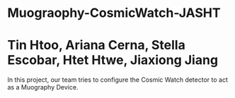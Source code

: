 # Muograophy-CosmicWatch-JASHT

# Tin Htoo, Ariana Cerna, Stella Escobar, Htet Htwe, Jiaxiong Jiang

In this project, our team tries to configure the Cosmic Watch detector to act as a Muography Device.


